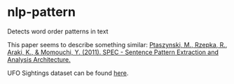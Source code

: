 # nlp-pattern
Detects word order patterns in text

This paper seems to describe something similar:
[Ptaszynski, M., Rzepka, R., Araki, K., & Momouchi, Y. (2011). SPEC - Sentence Pattern Extraction and Analysis Architecture.](https://www.researchgate.net/publication/236634904_SPEC_-_Sentence_Pattern_Extraction_and_Analysis_Architecture)

UFO Sightings dataset can be found [here](https://www.kaggle.com/datasets/NUFORC/ufo-sightings).
